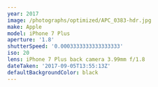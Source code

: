 ```yaml
---
year: 2017
image: /photographs/optimized/APC_0383-hdr.jpg
make: Apple
model: iPhone 7 Plus
aperture: '1.8'
shutterSpeed: '0.0003333333333333333'
iso: 20
lens: iPhone 7 Plus back camera 3.99mm f/1.8
dateTaken: '2017-09-05T13:55:13Z'
defaultBackgroundColor: black
---
```

